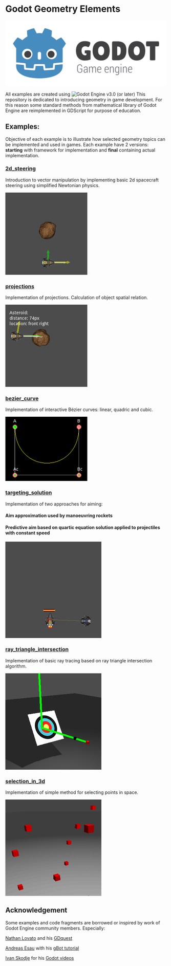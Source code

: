 # Godot Geometry Elements
[![Godot Engine logo](https://github.com/godotengine/godot/blob/master/logo.png)](https://godotengine.org)

All examples are created using ![Godot Engine](https://github.com/godotengine/godot) v3.0 (or later)
This repository is dedicated to introducing geometry in game development. For this reason some standard methods from mathematical library of Godot Engine are reimplemented in GDScript for purpose of education.

## Examples:
Objective of each example is to illustrate how selected geometry topics can be implemented and used in games.
Each example have 2 versions: <b>starting</b> with framework for implementation and <b>final</b> containing actual implementation.   


### [2d_steering](/final/2d_steering)

Introduction to vector manipulation by implementing basic 2d spacecraft steering using simplified Newtonian physics.

![2d_steering](/assets/examples_animations/2d_steering.gif)

### [projections](/final/projections)
Implementation of projections. Calculation of object spatial relation.

![projections](/assets/examples_animations/projections.gif)

### [bezier_curve](/final/bezier_curve)
Implementation of interactive Bézier curves: linear, quadric and cubic.

![bezier](/assets/examples_animations/bezier.gif)

### [targeting_solution](/final/targeting)

Implementation of two approaches for aiming:
#### Aim approximation used by manoeuvring rockets
#### Predictive aim based on quartic equation solution applied to projectiles with constant speed

![targeting](/assets/examples_animations/targeting.gif)

### [ray_triangle_intersection](/final/ray_triangle_intersection)
Implementation of basic ray tracing based on ray triangle intersection algorithm.

![ray_triangle_intersection](/assets/examples_animations/ray_triangle_intersection.gif)

### [selection_in_3d](/final/selection_in_3d)
Implementation of simple method for selecting points in space.

![selection_in_3d](/assets/examples_animations/selection_in_3d.gif)

## Acknowledgement
Some examples and code fragments are borrowed or inspired by work of Godot Engine community members. Especially:

[Nathan Lovato](https://github.com/NathanLovato) and his [GDquest](http://gdquest.com/)

[Andreas Esau](https://github.com/ndee85) with his [gBot tutorial](https://www.youtube.com/watch?v=WU6MqaodFyw&list=PLPI26-KXCXpBtZGRJizz0cvU88nXB-G14)

[Ivan Skodje](https://github.com/ivanskodje) for his [Godot videos](https://www.youtube.com/channel/UCBHuFCVtZ9vVPkL2VxVHU8A)
